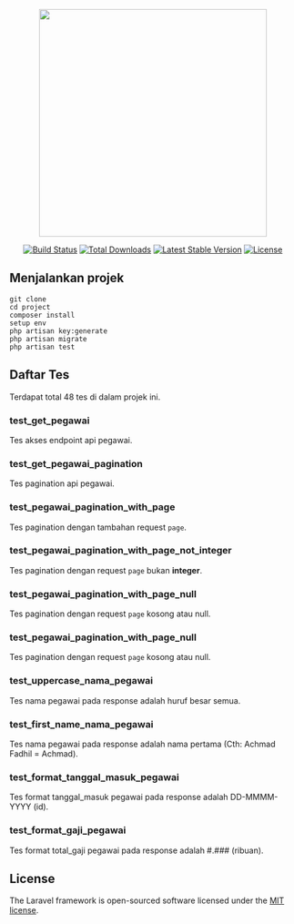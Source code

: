 <p align="center"><a href="https://laravel.com" target="_blank"><img src="https://raw.githubusercontent.com/laravel/art/master/logo-lockup/5%20SVG/2%20CMYK/1%20Full%20Color/laravel-logolockup-cmyk-red.svg" width="400"></a></p>

<p align="center">
<a href="https://travis-ci.org/laravel/framework"><img src="https://travis-ci.org/laravel/framework.svg" alt="Build Status"></a>
<a href="https://packagist.org/packages/laravel/framework"><img src="https://img.shields.io/packagist/dt/laravel/framework" alt="Total Downloads"></a>
<a href="https://packagist.org/packages/laravel/framework"><img src="https://img.shields.io/packagist/v/laravel/framework" alt="Latest Stable Version"></a>
<a href="https://packagist.org/packages/laravel/framework"><img src="https://img.shields.io/packagist/l/laravel/framework" alt="License"></a>
</p>

## Menjalankan projek

```git clone``` <br>
```cd project```<br>
```composer install```<br>
```setup env```<br>
```php artisan key:generate```<br>
```php artisan migrate```<br>
```php artisan test```<br>

## Daftar Tes 

Terdapat total 48 tes di dalam projek ini.


### test_get_pegawai

Tes akses endpoint api pegawai.


### test_get_pegawai_pagination

Tes pagination api pegawai.


### test_pegawai_pagination_with_page

Tes pagination dengan tambahan request ```page```.


### test_pegawai_pagination_with_page_not_integer

Tes pagination dengan request ```page``` bukan **integer**.


### test_pegawai_pagination_with_page_null

Tes pagination dengan request ```page``` kosong atau null.


### test_pegawai_pagination_with_page_null

Tes pagination dengan request ```page``` kosong atau null.


### test_uppercase_nama_pegawai

Tes nama pegawai pada response adalah huruf besar semua.


### test_first_name_nama_pegawai

Tes nama pegawai pada response adalah nama pertama (Cth: Achmad Fadhil = Achmad).


### test_format_tanggal_masuk_pegawai

Tes format tanggal_masuk pegawai pada response adalah DD-MMMM-YYYY (id).


### test_format_gaji_pegawai

Tes format total_gaji pegawai pada response adalah #.### (ribuan).





## License

The Laravel framework is open-sourced software licensed under the [MIT license](https://opensource.org/licenses/MIT).
